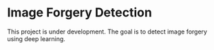 # Image Forgery Detection

This project is under development. The goal is to detect image forgery using deep learning.